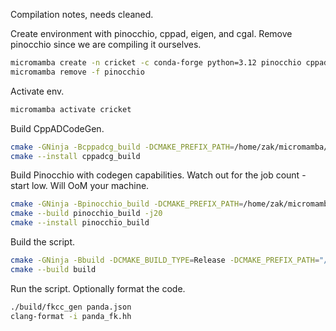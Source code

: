 Compilation notes, needs cleaned.

Create environment with pinocchio, cppad, eigen, and cgal.
Remove pinocchio since we are compiling it ourselves.
```bash
micromamba create -n cricket -c conda-forge python=3.12 pinocchio cppad eigen cgal
micromamba remove -f pinocchio
```

Activate env.
```bash
micromamba activate cricket
```

Build CppADCodeGen.
```bash
cmake -GNinja -Bcppadcg_build -DCMAKE_PREFIX_PATH=/home/zak/micromamba/envs/cricket/ -DCMAKE_INSTALL_PREFIX=${PWD}/cppadcg_install CppADCodeGen/
cmake --install cppadcg_build
```

Build Pinocchio with codegen capabilities.
Watch out for the job count - start low.
Will OoM your machine.
```bash
cmake -GNinja -Bpinocchio_build -DCMAKE_PREFIX_PATH=/home/zak/micromamba/envs/cricket/ -DCMAKE_INSTALL_PREFIX=${PWD}/pinocchio_install -DBUILD_WITH_CODEGEN_SUPPORT=On -Dcppadcg_PREFIX=${PWD}/cppadcg_install/include -DBUILD_UNIT_TESTS=Off -DBUILD_WITH_COLLISION_SUPPORT=On pinocchio/
cmake --build pinocchio_build -j20
cmake --install pinocchio_build
```

Build the script.
```bash
cmake -GNinja -Bbuild -DCMAKE_BUILD_TYPE=Release -DCMAKE_PREFIX_PATH="/home/zak/micromamba/envs/cricket/;${PWD}/pinocchio_install;${PWD}/cppadcg_install" .
cmake --build build
```

Run the script.
Optionally format the code.
```bash
./build/fkcc_gen panda.json
clang-format -i panda_fk.hh
```
